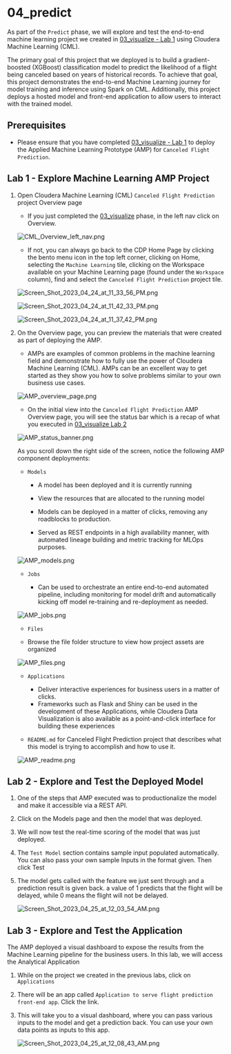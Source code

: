 # 04_predict

As part of the `Predict` phase, we will explore and test the end\-to\-end machine learning project we created in [03_visualize - Lab 1](03_visualize.md#lab-1-deploy-machine-leaning-applied-machine-learning-prototype-amp) using Cloudera Machine Learning (CML).

The primary goal of this project that we deployed is to build a gradient-boosted \(XGBoost\) classification model to predict the likelihood of a flight being canceled based on years of historical records. To achieve that goal, this project demonstrates the end\-to\-end Machine Learning journey for model training and inference using Spark on CML. Additionally, this project deploys a hosted model and front\-end application to allow users to interact with the trained model.

## Prerequisites

- Please ensure that you have completed [03_visualize - Lab 1](03_visualize.md#lab-1-deploy-machine-leaning-applied-machine-learning-prototype-amp) to deploy the Applied Machine Learning Prototype (AMP) for `Canceled Flight Prediction`.

## Lab 1 - Explore Machine Learning AMP Project

1. Open Cloudera Machine Learning (CML) `Canceled Flight Prediction` project Overview page

    - If you just completed the [03_visualize](03_visualize.md#03_visualize) phase, in the left nav click on Overview.

    ![CML_Overview_left_nav.png](images/CML_Overview_left_nav.png)

    - If not, you can always go back to the CDP Home Page by clicking the bento menu icon in the top left corner, clicking on Home, selecting the `Machine Learning` tile, clicking on the Workspace available on your Machine Learning page (found under the `Workspace` column), find and select the `Canceled Flight Prediction` project tile.
   
    ![Screen_Shot_2023_04_24_at_11_33_56_PM.png](images/Screen_Shot_2023_04_24_at_11_33_56_PM.png)

    ![Screen_Shot_2023_04_24_at_11_42_33_PM.png](images/Screen_Shot_2023_04_24_at_11_42_33_PM.png)

    ![Screen_Shot_2023_04_24_at_11_37_42_PM.png](images/Screen_Shot_2023_04_24_at_11_37_42_PM.png)

2. On the Overview page, you can preview the materials that were created as part of deploying the AMP.

    - AMPs are examples of common problems in the machine learning field and demonstrate how to fully use the power of Cloudera Machine Learning (CML). AMPs can be an excellent way to get started as they show you how to solve problems similar to your own business use cases.

    ![AMP_overview_page.png](images/AMP_overview_page.png)

    - On the initial view into the `Canceled Flight Prediction` AMP Overview page, you will see the status bar which is a recap of what you executed in [03_visualize Lab 2](03_visualize.md#lab-2-configure-and-deploy-canceled-flight-prediction-amp)

    ![AMP_status_banner.png](images/AMP_status_banner.png)

    As you scroll down the right side of the screen, notice the following AMP component deployments:

    - `Models`

         - A model has been deployed and it is currently running
         
         - View the resources that are allocated to the running model

         - Models can be deployed in a matter of clicks, removing any roadblocks to production. 
         
         - Served as REST endpoints in a high availability manner, with automated lineage building and metric tracking for MLOps purposes.
         
    ![AMP_models.png](images/AMP_models.png)

    - `Jobs`

        - Can be used to orchestrate an entire end-to-end automated pipeline, including monitoring for model drift and automatically kicking off model re-training and re-deployment as needed.

    ![AMP_jobs.png](images/AMP_jobs.png)

    - `Files`

    - Browse the file folder structure to view how project assets are organized

    ![AMP_files.png](images/AMP_files.png)

    - `Applications`
      
      - Deliver interactive experiences for business users in a matter of clicks. 
      - Frameworks such as Flask and Shiny can be used in the development of these Applications, while Cloudera Data Visualization is also available as a point-and-click interface for building these experiences

    - `README.md` for Canceled Flight Prediction project that describes what this model is trying to accomplish and how to use it.

    ![AMP_readme.png](images/AMP_readme.png)

## Lab 2 - Explore and Test the Deployed Model

1. One of the steps that AMP executed was to productionalize the model and make it accessible via a REST API.

2. Click on the Models page and then the model that was deployed.

3. We will now test the real-time scoring of the model that was just deployed.

4. The `Test Model` section contains sample input populated automatically. You can also pass your own sample Inputs in the format given. Then click Test

5. The model gets called with the feature we just sent through and a prediction result is given back. a value of 1 predicts that the flight will be delayed, while 0 means the flight will not be delayed.

    ![Screen_Shot_2023_04_25_at_12_03_54_AM.png](images/Screen_Shot_2023_04_25_at_12_03_54_AM.png)

## Lab 3 - Explore and Test the Application

The AMP deployed a visual dashboard to expose the results from the Machine Learning pipeline for the business users. In this lab, we will access the Analytical Application

1. While on the project we created in the previous labs, click on `Applications`

2. There will be an app called `Application to serve flight prediction front-end app`. Click the link.

3. This will take you to a visual dashboard, where you can pass various inputs to the 
model and get a prediction back. You can use your own data points as inputs to this app.

    ![Screen_Shot_2023_04_25_at_12_08_43_AM.png](images/Screen_Shot_2023_04_25_at_12_08_43_AM.png)
